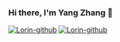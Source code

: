### Hi there, I'm Yang Zhang</a> 👋

<!--
**tczy183/tczy183** is a ✨ _special_ ✨ repository because its `README.md` (this file) appears on your GitHub profile.

Here are some ideas to get you started:

- 🔭 I’m currently working on ...
- 🌱 I’m currently learning ...
- 👯 I’m looking to collaborate on ...
- 🤔 I’m looking for help with ...
- 💬 Ask me about ...
- 📫 How to reach me: ...
- 😄 Pronouns: ...
- ⚡ Fun fact: ...
-->
[![Lorin-github](https://github-readme-stats.vercel.app/api?username=tczy183)](https://github.com/tczy183/github-readme-stats)
[![Lorin-github](https://github-profile-trophy.vercel.app/?username=tczy183)](https://github.com/tczy183/github-profile-trophy)

